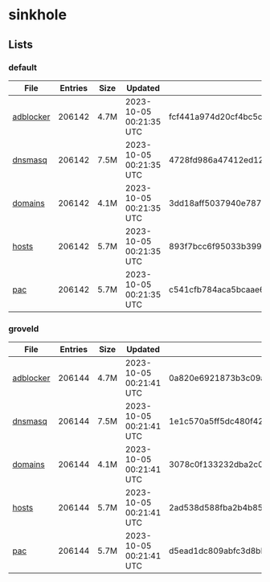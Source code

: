 # sinkhole

## Lists

### default

|File|Entries|Size|Updated|Hash|
|-|-|-|-|-|
|[adblocker](https://raw.githubusercontent.com/groveld/sinkhole/lists/default/adblocker.txt)|206142|4.7M|2023-10-05 00:21:35 UTC|fcf441a974d20cf4bc5cee57a390eb8bae738b5cd27fa072f4f5bfc52a424d9d|
|[dnsmasq](https://raw.githubusercontent.com/groveld/sinkhole/lists/default/dnsmasq.txt)|206142|7.5M|2023-10-05 00:21:35 UTC|4728fd986a47412ed12e196f544139a2c77c9e5e1e54106d14cdb9aea7f01865|
|[domains](https://raw.githubusercontent.com/groveld/sinkhole/lists/default/domains.txt)|206142|4.1M|2023-10-05 00:21:35 UTC|3dd18aff5037940e7872a3531bbd1effff6f3d2dc5a5da20e50f65d4e5c92f2b|
|[hosts](https://raw.githubusercontent.com/groveld/sinkhole/lists/default/hosts.txt)|206142|5.7M|2023-10-05 00:21:35 UTC|893f7bcc6f95033b39939abd6f9a0f95fe96d7d53f147f4c99c3f946e9a13b84|
|[pac](https://raw.githubusercontent.com/groveld/sinkhole/lists/default/pac.txt)|206142|5.7M|2023-10-05 00:21:35 UTC|c541cfb784aca5bcaae6019f13a032502cbe6dfc0e461747686e7884ff8f857b|

### groveld

|File|Entries|Size|Updated|Hash|
|-|-|-|-|-|
|[adblocker](https://raw.githubusercontent.com/groveld/sinkhole/lists/groveld/adblocker.txt)|206144|4.7M|2023-10-05 00:21:41 UTC|0a820e6921873b3c09ae938d4c66339c646fd2a28aff404c28174d618fea2e06|
|[dnsmasq](https://raw.githubusercontent.com/groveld/sinkhole/lists/groveld/dnsmasq.txt)|206144|7.5M|2023-10-05 00:21:41 UTC|1e1c570a5ff5dc480f42deda1b017d1cf89a33c2a5138fc1f7890bd90e8d8319|
|[domains](https://raw.githubusercontent.com/groveld/sinkhole/lists/groveld/domains.txt)|206144|4.1M|2023-10-05 00:21:41 UTC|3078c0f133232dba2c01dca9d1b508f4a9ab7c59d551ba31f8f3c6dfbd7fa8cd|
|[hosts](https://raw.githubusercontent.com/groveld/sinkhole/lists/groveld/hosts.txt)|206144|5.7M|2023-10-05 00:21:41 UTC|2ad538d588fba2b4b8565b8cd79ea155193edae6cdd4b2a21b5f778272f8248a|
|[pac](https://raw.githubusercontent.com/groveld/sinkhole/lists/groveld/pac.txt)|206144|5.7M|2023-10-05 00:21:41 UTC|d5ead1dc809abfc3d8bb8d3749f0ca957645009aaaf5139968e1502127cbcb59|
